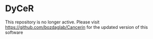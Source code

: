 # DyCeR
This repository is no longer active. Please visit https://github.com/bozdaglab/Cancerin for the updated version of this software

